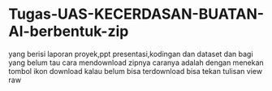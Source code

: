 # Tugas-UAS-KECERDASAN-BUATAN-AI-berbentuk-zip
yang berisi laporan proyek,ppt presentasi,kodingan dan dataset dan bagi yang belum tau cara mendownload zipnya caranya adalah dengan menekan tombol ikon download kalau belum bisa terdownload bisa tekan tulisan view raw

